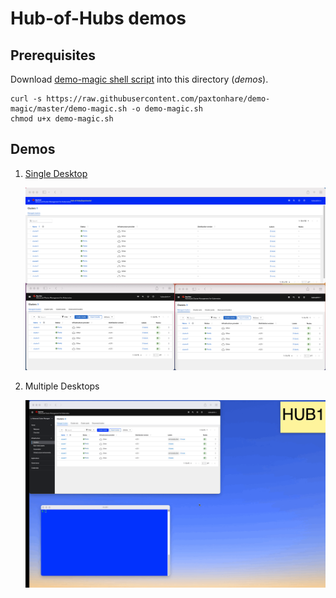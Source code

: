 # Hub-of-Hubs demos

## Prerequisites

Download [demo-magic shell script](https://github.com/paxtonhare/demo-magic) into this directory (_demos_).


```
curl -s https://raw.githubusercontent.com/paxtonhare/demo-magic/master/demo-magic.sh -o demo-magic.sh
chmod u+x demo-magic.sh
```

## Demos

1.  [Single Desktop](single_desktop)

    ![Hub-of-Hubs Single Desktop, Cluster view](../images/demo_cluster_view.png)

1.  Multiple Desktops

    ![Hub-of-Hubs Multiple Desktops](multiple_desktops/images/animation.gif)

